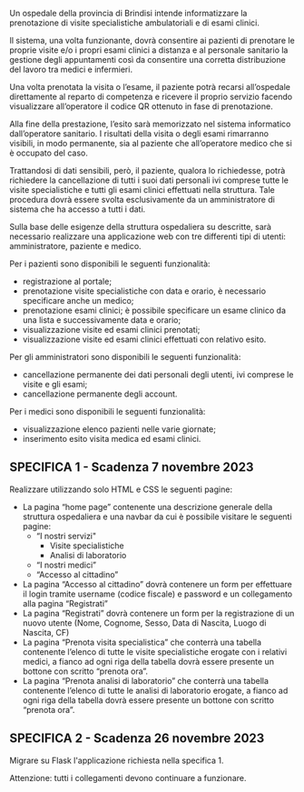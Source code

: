 Un ospedale della provincia di Brindisi intende informatizzare la prenotazione di visite specialistiche ambulatoriali e di esami clinici.

Il sistema, una volta funzionante, dovrà consentire ai pazienti di prenotare le proprie visite e/o i propri esami clinici a distanza e al personale sanitario la gestione degli appuntamenti così da consentire una corretta distribuzione del lavoro tra medici e infermieri.

Una volta prenotata la visita o l’esame, il paziente potrà recarsi all’ospedale direttamente al reparto di competenza e ricevere il proprio servizio facendo visualizzare all’operatore il codice QR ottenuto in fase di prenotazione.

Alla fine della prestazione, l’esito sarà memorizzato nel sistema informatico dall’operatore sanitario. I risultati della visita o degli esami rimarranno visibili, in modo permanente, sia al paziente che all’operatore medico che si è occupato del caso. 

Trattandosi di dati sensibili, però, il paziente, qualora lo richiedesse, potrà richiedere la cancellazione di tutti i suoi dati personali ivi comprese tutte le visite specialistiche e tutti gli esami clinici effettuati nella struttura. 
Tale procedura dovrà essere svolta esclusivamente da un amministratore di sistema che ha accesso a tutti i dati.

Sulla base delle esigenze della struttura ospedaliera su descritte, sarà necessario realizzare una applicazione web con tre differenti tipi di utenti: amministratore, paziente e medico.

Per i pazienti sono disponibili le seguenti funzionalità:
- registrazione al portale;
- prenotazione visite specialistiche con data e orario, è necessario specificare anche un medico;
- prenotazione esami clinici; è possibile specificare un esame clinico da una lista e successivamente data e orario;
- visualizzazione visite ed esami clinici prenotati;
- visualizzazione visite ed esami clinici effettuati con relativo esito.

Per gli amministratori sono disponibili le seguenti funzionalità:
- cancellazione permanente dei dati personali degli utenti, ivi comprese le visite e gli esami;
- cancellazione permanente degli account.

Per i medici sono disponibili le seguenti funzionalità:
- visualizzazione elenco pazienti nelle varie giornate;
- inserimento esito visita medica ed esami clinici.

## SPECIFICA 1 - Scadenza 7 novembre 2023
Realizzare utilizzando solo HTML e CSS le seguenti pagine:
- La pagina “home page” contenente una descrizione generale della struttura ospedaliera e una navbar da cui è possibile visitare le seguenti pagine:
	* “I nostri servizi"
	  + Visite specialistiche
	  + Analisi di laboratorio
	* “I nostri medici”
  * “Accesso al cittadino”
- La pagina “Accesso al cittadino” dovrà contenere un form per effettuare il login tramite username (codice fiscale) e password e un collegamento alla pagina “Registrati”
- La pagina “Registrati” dovrà contenere un form per la registrazione di un nuovo utente (Nome, Cognome, Sesso, Data di Nascita, Luogo di Nascita, CF)
- La pagina “Prenota visita specialistica” che conterrà una tabella contenente l’elenco di tutte le visite specialistiche erogate con i relativi medici, a fianco ad ogni riga della tabella dovrà essere presente un bottone con scritto “prenota ora”.
- La pagina “Prenota analisi di laboratorio” che conterrà una tabella contenente l’elenco di tutte le analisi di laboratorio erogate, a fianco ad ogni riga della tabella dovrà essere presente un bottone con scritto “prenota ora”.

## SPECIFICA 2 - Scadenza 26 novembre 2023
Migrare su Flask l'applicazione richiesta nella specifica 1.

Attenzione: tutti i collegamenti devono continuare a funzionare.